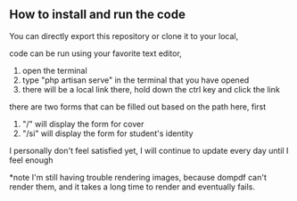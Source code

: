 
## How to install and run the code 
You can directly export this repository or clone it to your local,

code can be run using your favorite text editor, 
1. open the terminal
2. type "php artisan serve" in the terminal that you have opened
3. there will be a local link there, hold down the ctrl key and click the link

there are two forms that can be filled out based on the path here, first
1. "/" will display the form for cover 
2. "/si" will display the form for student's identity

I personally don't feel satisfied yet, I will continue to update every day until I feel enough

*note
I'm still having trouble rendering images, because dompdf can't render them, and it takes a long time to render and eventually fails.

